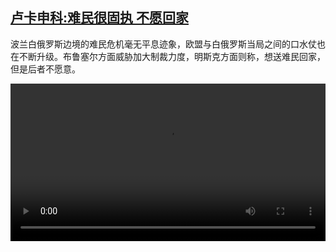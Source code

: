 <!--1637068625000-->
[卢卡申科:难民很固执 不愿回家](https://www.dw.com/zh/%E5%8D%A2%E5%8D%A1%E7%94%B3%E7%A7%91:%E9%9A%BE%E6%B0%91%E5%BE%88%E5%9B%BA%E6%89%A7%20%E4%B8%8D%E6%84%BF%E5%9B%9E%E5%AE%B6/a-59835738)
------

<p>波兰白俄罗斯边境的难民危机毫无平息迹象，欧盟与白俄罗斯当局之间的口水仗也在不断升级。布鲁塞尔方面威胁加大制裁力度，明斯克方面则称，想送难民回家，但是后者不愿意。</small></p><video src="https://tvdownloaddw-a.akamaihd.net/dwtv_video/flv/vdt_zh/2021/bchi211116_001_belaruswide_01r_sd_avc.mp4" controls style="width:100%"></video>
